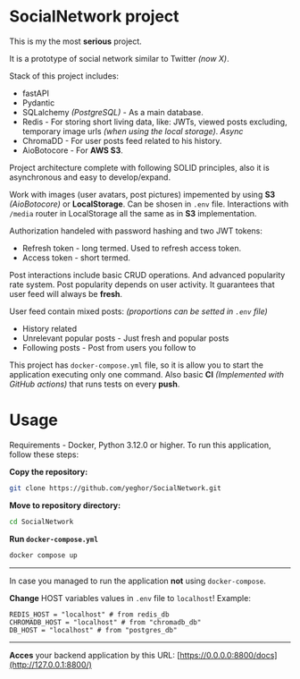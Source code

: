 # SocialNetwork project
This is my the most **serious** project.

It is a prototype of social network similar to Twitter _(now X)_. 

Stack of this project includes:
- fastAPI
- Pydantic
- SQLalchemy *(PostgreSQL)* - As a main database. 
- Redis - For storing short living data, like: JWTs, viewed posts excluding, temporary image urls _(when using the local storage)_. _Async_
- ChromaDD - For user posts feed related to his history. 
- AioBotocore - For **AWS S3**.

Project architecture complete with following SOLID principles, also it is asynchronous and easy to develop/expand.

Work with images (user avatars, post pictures) impemented by using **S3** *(AioBotocore)* or **LocalStorage**. Can be shosen in `.env` file.
Interactions with `/media` router in LocalStorage all the same as in **S3** implementation.

Authorization handeled with password hashing and two JWT tokens:
- Refresh token - long termed. Used to refresh access token.
- Access token - short termed.

Post interactions include basic CRUD operations.
And advanced popularity rate system. Post popularity depends on user activity. It guarantees that user feed will always be **fresh**.

User feed contain mixed posts: *(proportions can be setted in `.env` file)*
- History related
- Unrelevant popular posts - Just fresh and popular posts
- Following posts - Post from users you follow to

This project has `docker-compose.yml` file, so it is allow you to start the application executing only one command.
Also basic **CI** _(Implemented with GitHub actions)_ that runs tests on every **push**.

# Usage

Requirements - Docker, Python 3.12.0 or higher.
To run this application, follow these steps:

**Copy the repository:**
```bash
git clone https://github.com/yeghor/SocialNetwork.git
```

**Move to repository directory:**
```bash
cd SocialNetwork
```

**Run `docker-compose.yml`**
```bash
docker compose up
```
---

In case you managed to run the application **not** using `docker-compose`. 

**Change** HOST variables values in `.env` file to `localhost`!
Example:
```env
REDIS_HOST = "localhost" # from redis_db
CHROMADB_HOST = "localhost" # from "chromadb_db"
DB_HOST = "localhost" # from "postgres_db"
```
---

**Acces** your backend application by this URL:
[https://0.0.0.0:8800/docs](http://127.0.0.1:8800/)

